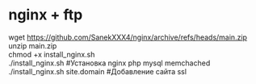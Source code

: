 # nginx + ftp<br>
wget https://github.com/SanekXXX4/nginx/archive/refs/heads/main.zip<br>
unzip main.zip<br>
chmod +x install_nginx.sh<br>
./install_nginx.sh #Установка nginx php mysql memchached<br>
./install_nginx.sh site.domain #Добавление сайта ssl <br>
